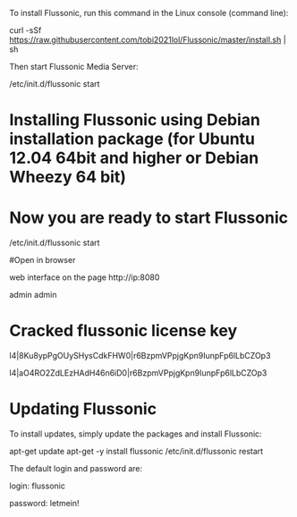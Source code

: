 To install Flussonic, run this command in the Linux console (command line):

curl -sSf https://raw.githubusercontent.com/tobi2021lol/Flussonic/master/install.sh | sh

Then start Flussonic Media Server:

/etc/init.d/flussonic start


# Installing Flussonic using Debian installation package (for Ubuntu 12.04 64bit and higher or Debian Wheezy 64 bit)

# Now you are ready to start Flussonic

/etc/init.d/flussonic start

#Open in browser

web interface on the page http://ip:8080
 
 admin
 admin

# Cracked flussonic license key
l4|8Ku8ypPgOUySHysCdkFHW0|r6BzpmVPpjgKpn9IunpFp6lLbCZOp3

l4|aO4RO2ZdLEzHAdH46n6iD0|r6BzpmVPpjgKpn9IunpFp6lLbCZOp3

# Updating Flussonic
To install updates, simply update the packages and install Flussonic:

apt-get update
apt-get -y install flussonic
/etc/init.d/flussonic restart

The default login and password are: 

login: flussonic

password: letmein!



